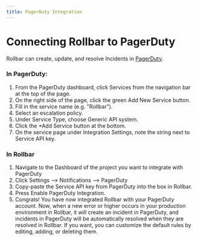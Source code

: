 ```yaml
---
title: PagerDuty Integration
---
```


# Connecting Rollbar to PagerDuty

Rollbar can create, update, and resolve Incidents
in [PagerDuty](http://pagerduty.com/).

### In PagerDuty:

1.  From the PagerDuty dashboard, click Services from the navigation bar
    at the top of the page.
2.  On the right side of the page, click the green Add New
    Service button.
3.  Fill in the service name (e.g. "Rollbar").
4.  Select an escalation policy.
5.  Under Service Type, choose Generic API system.
6.  Click the \*Add Service button at the bottom.
7.  On the service page under Integration Settings, note the string next
    to Service API key.

### In Rollbar

1.  Navigate to the Dashboard of the project you want to integrate with
    PagerDuty
2.  Click Settings --> Notifications --> PagerDuty
3.  Copy-paste the Service API key from PagerDuty into the box in
    Rollbar.
4.  Press Enable PagerDuty Integration.
5.  Congrats! You have now integrated Rollbar with your PagerDuty
    account. Now, when a new error or higher occurs in your production
    environment in Rollbar, it will create an incident in PagerDuty, and
    incidents in PagerDuty will be automatically resolved when they are
    resolved in Rollbar. If you want, you can customize the default
    rules by editing, adding, or deleting them.
